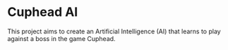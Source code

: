 # Cuphead AI

This project aims to create an Artificial Intelligence (AI) that learns to play against a boss in the game Cuphead.
